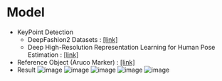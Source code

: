# Model
* KeyPoint Detection
  * DeepFashion2 Datasets : [[link]](https://github.com/switchablenorms/DeepFashion2)
  * Deep High-Resolution Representation Learning for Human Pose Estimation : [[link]](https://arxiv.org/abs/1902.09212)
* Reference Object (Aruco Marker) : [[link]](https://pysource.com/2021/05/28/measure-size-of-an-object-with-opencv-aruco-marker-and-python/)
* Result
  ![image](https://github.com/chullhwan-song/Garment-Clothing-Size-Measurements/assets/40360823/9113bf1c-f676-4f16-9baa-7d0e0617383e)
  ![image](https://github.com/chullhwan-song/Garment-Clothing-Size-Measurements/assets/40360823/4aeb49d7-90fe-4469-ac59-995ac8c4db05)
  ![image](https://github.com/chullhwan-song/Garment-Clothing-Size-Measurements/assets/40360823/7523d351-aaeb-4fd8-b448-613eb2c21364)
  ![image](https://github.com/chullhwan-song/Garment-Clothing-Size-Measurements/assets/40360823/87cf9519-2999-4703-a9a1-846052bb07c9)
  ![image](https://github.com/chullhwan-song/Garment-Clothing-Size-Measurements/assets/40360823/b70087a3-c839-473c-98e3-7b10ee47c7fe)


  
